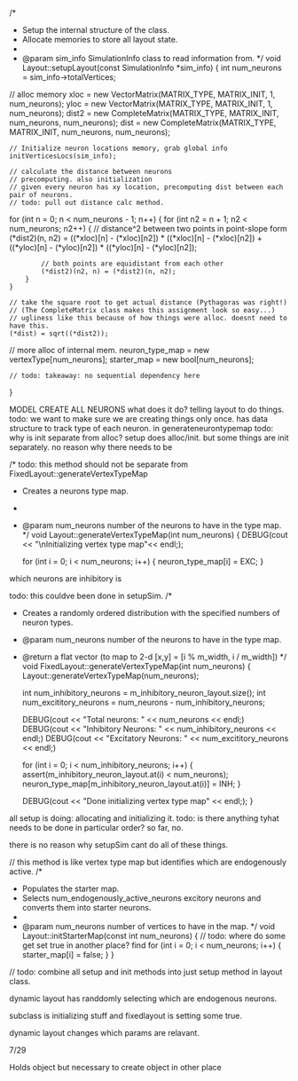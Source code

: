 /*
 *  Setup the internal structure of the class.
 *  Allocate memories to store all layout state.
 *
 *  @param  sim_info  SimulationInfo class to read information from.
 */
void Layout::setupLayout(const SimulationInfo *sim_info)
{
    int num_neurons = sim_info->totalVertices;

// alloc memory
    xloc = new VectorMatrix(MATRIX_TYPE, MATRIX_INIT, 1, num_neurons);
    yloc = new VectorMatrix(MATRIX_TYPE, MATRIX_INIT, 1, num_neurons);
    dist2 = new CompleteMatrix(MATRIX_TYPE, MATRIX_INIT, num_neurons, num_neurons);
    dist = new CompleteMatrix(MATRIX_TYPE, MATRIX_INIT, num_neurons, num_neurons);

    // Initialize neuron locations memory, grab global info
    initVerticesLocs(sim_info);

    // calculate the distance between neurons
    // precomputing. also initialization
    // given every neuron has xy location, precomputing dist between each pair of neurons.
    // todo: pull out distance calc method. 
for (int n = 0; n < num_neurons - 1; n++)
    {
        for (int n2 = n + 1; n2 < num_neurons; n2++)
        {
            // distance^2 between two points in point-slope form
            (*dist2)(n, n2) = ((*xloc)[n] - (*xloc)[n2]) * ((*xloc)[n] - (*xloc)[n2]) +
                ((*yloc)[n] - (*yloc)[n2]) * ((*yloc)[n] - (*yloc)[n2]);

            // both points are equidistant from each other
            (*dist2)(n2, n) = (*dist2)(n, n2);
        }
    }

    // take the square root to get actual distance (Pythagoras was right!)
    // (The CompleteMatrix class makes this assignment look so easy...)
    // ugliness like this because of how things were alloc. doesnt need to have this.
    (*dist) = sqrt((*dist2));

// more alloc of internal mem.
    neuron_type_map = new vertexType[num_neurons];
    starter_map = new bool[num_neurons];

    // todo: takeaway: no sequential dependency here
}



MODEL CREATE ALL NEURONS what does it do?
telling layout to do things.
todo: we want to make sure we are creating things only once.
has data structure to track type of each neuron. in generateneurontypemap
todo: why is init separate from alloc? setup does alloc/init. but some things are init separately.
no reason why there needs to be

/* todo: this method should not be separate from FixedLayout::generateVertexTypeMap
 *  Creates a neurons type map.
 *
 *  @param  num_neurons number of the neurons to have in the type map.
 */
void Layout::generateVertexTypeMap(int num_neurons)
{
    DEBUG(cout << "\nInitializing vertex type map"<< endl;);

    for (int i = 0; i < num_neurons; i++) {
        neuron_type_map[i] = EXC;
    }

which neurons are inhibitory is

todo: this couldve been done in setupSim.
/*
 *  Creates a randomly ordered distribution with the specified numbers of neuron types.
 *  @param  num_neurons number of the neurons to have in the type map.
 *  @return a flat vector (to map to 2-d [x,y] = [i % m_width, i / m_width])
 */
void FixedLayout::generateVertexTypeMap(int num_neurons)
{
    Layout::generateVertexTypeMap(num_neurons);

    int num_inhibitory_neurons = m_inhibitory_neuron_layout.size();
    int num_excititory_neurons = num_neurons - num_inhibitory_neurons;

    DEBUG(cout << "Total neurons: " << num_neurons << endl;)
    DEBUG(cout << "Inhibitory Neurons: " << num_inhibitory_neurons << endl;)
    DEBUG(cout << "Excitatory Neurons: " << num_excititory_neurons << endl;)

    for (int i = 0; i < num_inhibitory_neurons; i++) {
        assert(m_inhibitory_neuron_layout.at(i) < num_neurons);
        neuron_type_map[m_inhibitory_neuron_layout.at(i)] = INH;
    }

    DEBUG(cout << "Done initializing vertex type map" << endl;);
}

all setup is doing: allocating and initializing it.
todo: is there anything tyhat needs to be done in particular order? so far, no.

there is no reason why setupSim cant do all of these things.

// this method is like vertex type map but identifies which are endogenously active.
/*
 *  Populates the starter map.
 *  Selects num_endogenously_active_neurons excitory neurons and converts them into starter neurons.
 *
 *  @param  num_neurons number of vertices to have in the map.
 */
void Layout::initStarterMap(const int num_neurons)
{
    // todo: where do some get set true in another place? find
    for (int i = 0; i < num_neurons; i++) {
        starter_map[i] = false;
    }
}

// todo: combine all setup and init methods into just setup method in layout class.

dynamic layout has randdomly selecting which are endogenous neurons.

subclass is initializing stuff and fixedlayout is setting some true.

dynamic layout changes which params are relavant.



7/29 

Holds object but necessary to create object in other place 



